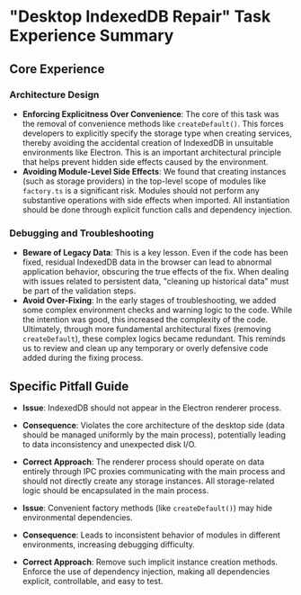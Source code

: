 # "Desktop IndexedDB Repair" Task Experience Summary

## Core Experience

### Architecture Design
- **Enforcing Explicitness Over Convenience**: The core of this task was the removal of convenience methods like `createDefault()`. This forces developers to explicitly specify the storage type when creating services, thereby avoiding the accidental creation of IndexedDB in unsuitable environments like Electron. This is an important architectural principle that helps prevent hidden side effects caused by the environment.
- **Avoiding Module-Level Side Effects**: We found that creating instances (such as storage providers) in the top-level scope of modules like `factory.ts` is a significant risk. Modules should not perform any substantive operations with side effects when imported. All instantiation should be done through explicit function calls and dependency injection.

### Debugging and Troubleshooting
- **Beware of Legacy Data**: This is a key lesson. Even if the code has been fixed, residual IndexedDB data in the browser can lead to abnormal application behavior, obscuring the true effects of the fix. When dealing with issues related to persistent data, "cleaning up historical data" must be part of the validation steps.
- **Avoid Over-Fixing**: In the early stages of troubleshooting, we added some complex environment checks and warning logic to the code. While the intention was good, this increased the complexity of the code. Ultimately, through more fundamental architectural fixes (removing `createDefault`), these complex logics became redundant. This reminds us to review and clean up any temporary or overly defensive code added during the fixing process.

## Specific Pitfall Guide

- **Issue**: IndexedDB should not appear in the Electron renderer process.
- **Consequence**: Violates the core architecture of the desktop side (data should be managed uniformly by the main process), potentially leading to data inconsistency and unexpected disk I/O.
- **Correct Approach**: The renderer process should operate on data entirely through IPC proxies communicating with the main process and should not directly create any storage instances. All storage-related logic should be encapsulated in the main process.

- **Issue**: Convenient factory methods (like `createDefault()`) may hide environmental dependencies.
- **Consequence**: Leads to inconsistent behavior of modules in different environments, increasing debugging difficulty.
- **Correct Approach**: Remove such implicit instance creation methods. Enforce the use of dependency injection, making all dependencies explicit, controllable, and easy to test.
